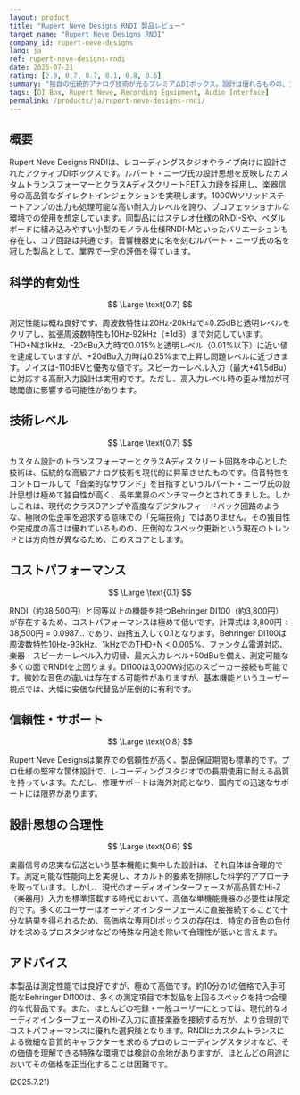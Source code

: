 ```yaml
---
layout: product
title: "Rupert Neve Designs RNDI 製品レビュー"
target_name: "Rupert Neve Designs RNDI"
company_id: rupert-neve-designs
lang: ja
ref: rupert-neve-designs-rndi
date: 2025-07-21
rating: [2.9, 0.7, 0.7, 0.1, 0.8, 0.6]
summary: "独自の伝統的アナログ技術が光るプレミアムDIボックス。設計は優れるものの、コストパフォーマンスは極めて低く、現代における必要性も限定的。"
tags: [DI Box, Rupert Neve, Recording Equipment, Audio Interface]
permalink: /products/ja/rupert-neve-designs-rndi/
---
```


## 概要

Rupert Neve Designs RNDIは、レコーディングスタジオやライブ向けに設計されたアクティブDIボックスです。ルパート・ニーヴ氏の設計思想を反映したカスタムトランスフォーマーとクラスAディスクリートFET入力段を採用し、楽器信号の高品質なダイレクトインジェクションを実現します。1000Wソリッドステートアンプの出力も処理可能な高い耐入力レベルを誇り、プロフェッショナルな環境での使用を想定しています。同製品にはステレオ仕様のRNDI-Sや、ペダルボードに組み込みやすい小型のモノラル仕様RNDI-Mといったバリエーションも存在し、コア回路は共通です。音響機器史に名を刻むルパート・ニーヴ氏の名を冠した製品として、業界で一定の評価を得ています。

## 科学的有効性

$$ \Large \text{0.7} $$

測定性能は概ね良好です。周波数特性は20Hz-20kHzで±0.25dBと透明レベルをクリアし、拡張周波数特性も10Hz-92kHz（±1dB）まで対応しています。THD+Nは1kHz、-20dBu入力時で0.015%と透明レベル（0.01%以下）に近い値を達成していますが、+20dBu入力時は0.25%まで上昇し問題レベルに近づきます。ノイズは-110dBVと優秀な値です。スピーカーレベル入力（最大+41.5dBu）に対応する高耐入力設計は実用的です。ただし、高入力レベル時の歪み増加が可聴閾値に影響する可能性があります。

## 技術レベル

$$ \Large \text{0.7} $$

カスタム設計のトランスフォーマーとクラスAディスクリート回路を中心とした技術は、伝統的な高級アナログ技術を現代的に昇華させたものです。倍音特性をコントロールして「音楽的なサウンド」を目指すというルパート・ニーヴ氏の設計思想は極めて独自性が高く、長年業界のベンチマークとされてきました。しかしこれは、現代のクラスDアンプや高度なデジタルフィードバック回路のような、極限の低歪率を追求する意味での「先端技術」ではありません。その独自性や完成度の高さは優れているものの、圧倒的なスペック更新という現在のトレンドとは方向性が異なるため、このスコアとします。

## コストパフォーマンス

$$ \Large \text{0.1} $$

RNDI（約38,500円）と同等以上の機能を持つBehringer DI100（約3,800円）が存在するため、コストパフォーマンスは極めて低いです。計算式は 3,800円 ÷ 38,500円 = 0.0987... であり、四捨五入して0.1となります。Behringer DI100は周波数特性10Hz-93kHz、1kHzでのTHD+N < 0.005%、ファンタム電源対応、楽器・スピーカーレベル入力切替、最大入力レベル+50dBuを備え、測定可能な多くの面でRNDIを上回ります。DI100は3,000W対応のスピーカー接続も可能です。微妙な音色の違いは存在する可能性がありますが、基本機能というユーザー視点では、大幅に安価な代替品が圧倒的に有利です。

## 信頼性・サポート

$$ \Large \text{0.8} $$

Rupert Neve Designsは業界での信頼性が高く、製品保証期間も標準的です。プロ仕様の堅牢な筐体設計で、レコーディングスタジオでの長期使用に耐える品質を持っています。ただし、修理サポートは海外対応となり、国内での迅速なサポートには限界があります。

## 設計思想の合理性

$$ \Large \text{0.6} $$

楽器信号の忠実な伝送という基本機能に集中した設計は、それ自体は合理的です。測定可能な性能向上を実現し、オカルト的要素を排除した科学的アプローチを取っています。しかし、現代のオーディオインターフェースが高品質なHi-Z（楽器用）入力を標準搭載する時代において、高価な単機能機器の必要性は限定的です。多くのユーザーはオーディオインターフェースに直接接続することで十分な結果を得られるため、高価格な専用DIボックスの存在は、特定の音色の色付けを求めるプロスタジオなどの特殊な用途を除いて合理性が低いと言えます。

## アドバイス

本製品は測定性能では良好ですが、極めて高価です。約10分の1の価格で入手可能なBehringer DI100は、多くの測定項目で本製品を上回るスペックを持つ合理的な代替品です。また、ほとんどの宅録・一般ユーザーにとっては、現代的なオーディオインターフェースのHi-Z入力に直接楽器を接続する方が、より合理的でコストパフォーマンスに優れた選択肢となります。RNDIはカスタムトランスによる微細な音質的キャラクターを求めるプロのレコーディングスタジオなど、その価値を理解できる特殊な環境では検討の余地がありますが、ほとんどの用途においてその価格を正当化することは困難です。

(2025.7.21)
